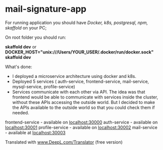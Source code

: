 # mail-signature-app

For running application you should have *Docker, k8s, postgresql, npm, skaffold* on your PC;

On root folder you should run:

<b>skaffold dev</b> or <b>DOCKER_HOST="unix:///Users/YOUR_USER/.docker/run/docker.sock" skaffold dev</b>

What's done: 
- I deployed a microservice architecture using docker and k8s.
- Deployed 5 services ( auth-service, frontend-service, mail-service, mysql-service, profile-service)
- Services communicate with each other via API. The idea was that frontend would be able to communicate with services inside the cluster, without these APIs accessing the outside world. But I decided to make the APIs available to the outside world so that you could check them if needed.

frontend-service - available on <a href="http://localhost:30000">localhost:30000</a>
auth-service - available on  <a href="http://localhost:30001">localhost:30001</a>
profile-service - available on  <a href="http://localhost:30002">localhost:30002</a>
mail-service - available at  <a href="http://localhost:30003">localhost:30003</a>

Translated with www.DeepL.com/Translator (free version)
